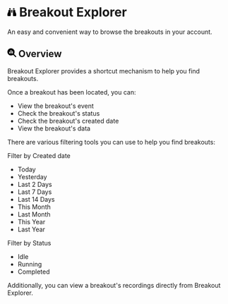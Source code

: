 # <img src="https://raw.githubusercontent.com/vishaldhole173/pro-stream-documentation/main/fontawesome/svgs/solid/binoculars.svg" width="20" height="20"> Breakout Explorer

An easy and convenient way to browse the breakouts in your account.

## <img src="https://raw.githubusercontent.com/vishaldhole173/pro-stream-documentation/main/fontawesome/svgs/solid/magnifying-glass-chart.svg" width="20" height="20"> Overview

Breakout Explorer provides a shortcut mechanism to help you find breakouts.

Once a breakout has been located, you can:
- View the breakout's event
- Check the breakout's status
- Check the breakout's created date
- View the breakout's data

There are various filtering tools you can use to help you find breakouts:

Filter by Created date
- Today
- Yesterday
- Last 2 Days
- Last 7 Days
- Last 14 Days
- This Month
- Last Month
- This Year
- Last Year

Filter by Status
- Idle
- Running
- Completed

Additionally, you can view a breakout's recordings directly from Breakout Explorer.
